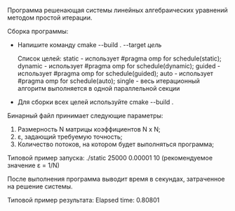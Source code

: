 Программа решенающая системы линейных алгебраических уравнений методом простой итерации.

Сборка программы:
* Напишите команду cmake --build . --target *цель*

    Список целей:
    static            - использует #pragma omp for schedule(static);
    dynamic           - использует #pragma omp for schedule(dynamic);
    guided            - использует #pragma omp for schedule(guided);
    auto              - использует #pragma omp for schedule(auto);
    single - весь итерационный алгоритм выполняется в одной параллельной секции

* Для сборки всех целей используйте cmake --build .

Бинарный файл принимает следующие параметры:
1. Размерность N матрицы коэффициентов N x N;
2. ε, задающий требуемую точность;
3. Количество потоков, на котором будет выполняться программа;

Типовой пример запуска:
./static 25000 0.00001 10 (рекомендуемое значение ε = 1/N)

После выполнения программа выводит время в секундах, затраченное на решение системы.

Типовой пример результата:
Elapsed time: 0.80801
